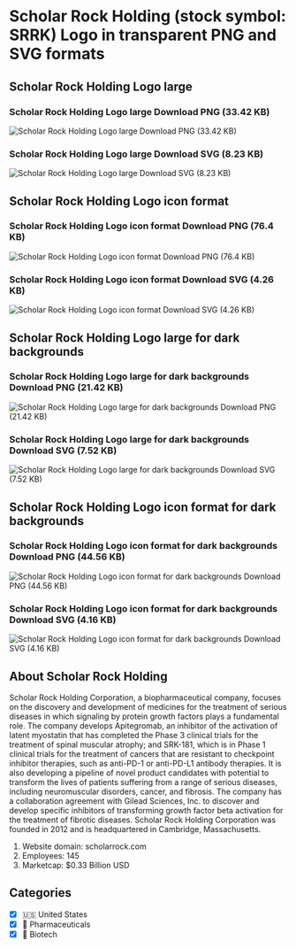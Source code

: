 # Scholar Rock Holding (stock symbol: SRRK) Logo in transparent PNG and SVG formats

## Scholar Rock Holding Logo large

### Scholar Rock Holding Logo large Download PNG (33.42 KB)

![Scholar Rock Holding Logo large Download PNG (33.42 KB)](/img/orig/SRRK_BIG-e25e1ecc.png)

### Scholar Rock Holding Logo large Download SVG (8.23 KB)

![Scholar Rock Holding Logo large Download SVG (8.23 KB)](/img/orig/SRRK_BIG-64e0daf9.svg)

## Scholar Rock Holding Logo icon format

### Scholar Rock Holding Logo icon format Download PNG (76.4 KB)

![Scholar Rock Holding Logo icon format Download PNG (76.4 KB)](/img/orig/SRRK-33fffd82.png)

### Scholar Rock Holding Logo icon format Download SVG (4.26 KB)

![Scholar Rock Holding Logo icon format Download SVG (4.26 KB)](/img/orig/SRRK-8bf4ec07.svg)

## Scholar Rock Holding Logo large for dark backgrounds

### Scholar Rock Holding Logo large for dark backgrounds Download PNG (21.42 KB)

![Scholar Rock Holding Logo large for dark backgrounds Download PNG (21.42 KB)](/img/orig/SRRK_BIG.D-cdec6a86.png)

### Scholar Rock Holding Logo large for dark backgrounds Download SVG (7.52 KB)

![Scholar Rock Holding Logo large for dark backgrounds Download SVG (7.52 KB)](/img/orig/SRRK_BIG.D-b026b435.svg)

## Scholar Rock Holding Logo icon format for dark backgrounds

### Scholar Rock Holding Logo icon format for dark backgrounds Download PNG (44.56 KB)

![Scholar Rock Holding Logo icon format for dark backgrounds Download PNG (44.56 KB)](/img/orig/SRRK.D-915cb453.png)

### Scholar Rock Holding Logo icon format for dark backgrounds Download SVG (4.16 KB)

![Scholar Rock Holding Logo icon format for dark backgrounds Download SVG (4.16 KB)](/img/orig/SRRK.D-1350af78.svg)

## About Scholar Rock Holding

Scholar Rock Holding Corporation, a biopharmaceutical company, focuses on the discovery and development of medicines for the treatment of serious diseases in which signaling by protein growth factors plays a fundamental role. The company develops Apitegromab, an inhibitor of the activation of latent myostatin that has completed the Phase 3 clinical trials for the treatment of spinal muscular atrophy; and SRK-181, which is in Phase 1 clinical trials for the treatment of cancers that are resistant to checkpoint inhibitor therapies, such as anti-PD-1 or anti-PD-L1 antibody therapies. It is also developing a pipeline of novel product candidates with potential to transform the lives of patients suffering from a range of serious diseases, including neuromuscular disorders, cancer, and fibrosis. The company has a collaboration agreement with Gilead Sciences, Inc. to discover and develop specific inhibitors of transforming growth factor beta activation for the treatment of fibrotic diseases. Scholar Rock Holding Corporation was founded in 2012 and is headquartered in Cambridge, Massachusetts.

1. Website domain: scholarrock.com
2. Employees: 145
3. Marketcap: $0.33 Billion USD


## Categories
- [x] 🇺🇸 United States
- [x] 💊 Pharmaceuticals
- [x] 🧬 Biotech
